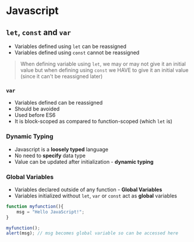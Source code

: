 # **Javascript**

## **```let```, ```const``` and ```var```**

* Variables defined using ```let``` can be reassigned
* Variables defined using ```const``` cannot be reassigned

> When defining variable using ```let```, we may or may not give it an initial value but when defining using ```const``` we HAVE to give it an initial value (since it can't be reassigned later)

### ```var```

* Variables defined can be reassigned
* Should be avoided
* Used before ES6
* It is block-scoped as compared to function-scoped (which ```let``` is)

### **Dynamic Typing**

* Javascript is a **loosely typed** language
* No need to **specify** data type
* Value can be updated after initialization - **dynamic typing**

### **Global Variables**

* Variables declared outside of any function - **Global Variables**
* Variables initialized without `let`, `var` or `const` act as **global** variables

```javascript
function myfunction(){
    msg = "Hello JavaScript!"; 
}

myfunction();
alert(msg); // msg becomes global variable so can be accessed here
```